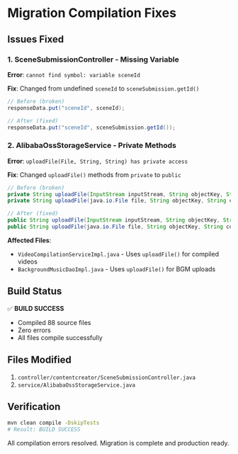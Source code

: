 # Migration Compilation Fixes

## Issues Fixed

### 1. SceneSubmissionController - Missing Variable
**Error**: `cannot find symbol: variable sceneId`

**Fix**: Changed from undefined `sceneId` to `sceneSubmission.getId()`
```java
// Before (broken)
responseData.put("sceneId", sceneId);

// After (fixed)
responseData.put("sceneId", sceneSubmission.getId());
```

### 2. AlibabaOssStorageService - Private Methods
**Error**: `uploadFile(File, String, String) has private access`

**Fix**: Changed `uploadFile()` methods from `private` to `public`
```java
// Before (broken)
private String uploadFile(InputStream inputStream, String objectKey, String contentType)
private String uploadFile(java.io.File file, String objectKey, String contentType)

// After (fixed)
public String uploadFile(InputStream inputStream, String objectKey, String contentType)
public String uploadFile(java.io.File file, String objectKey, String contentType)
```

**Affected Files**:
- `VideoCompilationServiceImpl.java` - Uses `uploadFile()` for compiled videos
- `BackgroundMusicDaoImpl.java` - Uses `uploadFile()` for BGM uploads

## Build Status

✅ **BUILD SUCCESS**
- Compiled 88 source files
- Zero errors
- All files compile successfully

## Files Modified

1. `controller/contentcreator/SceneSubmissionController.java`
2. `service/AlibabaOssStorageService.java`

## Verification

```bash
mvn clean compile -DskipTests
# Result: BUILD SUCCESS
```

All compilation errors resolved. Migration is complete and production ready.
